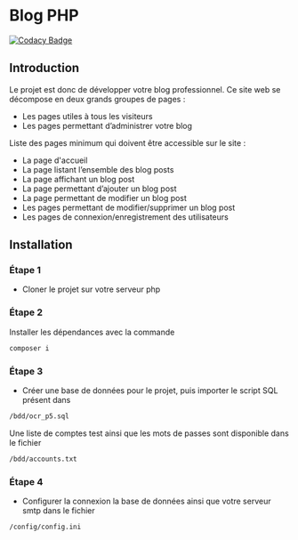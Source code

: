 # Blog PHP

[![Codacy Badge](https://app.codacy.com/project/badge/Grade/ed0b00cd65804ad786d11115c1c8bd8e)](https://www.codacy.com/gh/jdevuono54/OCR-P5/dashboard?utm_source=github.com&amp;utm_medium=referral&amp;utm_content=jdevuono54/OCR-P5&amp;utm_campaign=Badge_Grade)

## Introduction

Le projet est donc de développer votre blog professionnel. Ce site web se décompose en deux grands groupes de pages :

* Les pages utiles à tous les visiteurs
* Les pages permettant d’administrer votre blog

Liste des pages minimum qui doivent être accessible sur le site :

* La page d'accueil
* La page listant l’ensemble des blog posts
* La page affichant un blog post
* La page permettant d’ajouter un blog post
* La page permettant de modifier un blog post
* Les pages permettant de modifier/supprimer un blog post
* Les pages de connexion/enregistrement des utilisateurs

## Installation

### Étape 1
* Cloner le projet sur votre serveur php

### Étape 2
Installer les dépendances avec la commande

```bash
composer i
```

### Étape 3
* Créer une base de données pour le projet, puis importer le script SQL présent dans

```bash
/bdd/ocr_p5.sql
```

Une liste de comptes test ainsi que les mots de passes sont disponible dans le fichier
```bash
/bdd/accounts.txt
```

### Étape 4
* Configurer la connexion la base de données ainsi que votre serveur smtp dans le fichier
```bash
/config/config.ini
```